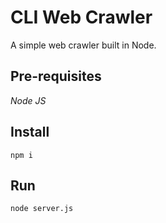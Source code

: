 # CLI Web Crawler

A simple web crawler built in Node.

Pre-requisites
---

*Node JS*

Install
---

    npm i

Run
---

    node server.js
